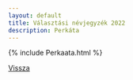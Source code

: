 ```yaml
---
layout: default
title: Választási névjegyzék 2022
description: Perkáta
---
```


{% include Perkaata.html %}

[Vissza](./)